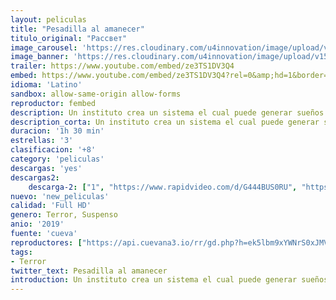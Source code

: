 ```yaml
---
layout: peliculas
title: "Pesadilla al amanecer"
titulo_original: "Рассвет"
image_carousel: 'https://res.cloudinary.com/u4innovation/image/upload/v1565319344/pesadilla-min_wipzrg.jpg'
image_banner: 'https://res.cloudinary.com/u4innovation/image/upload/v1565319346/pesadilla-al-amancer-min_eafhoy.jpg'
trailer: https://www.youtube.com/embed/ze3TS1DV3Q4
embed: https://www.youtube.com/embed/ze3TS1DV3Q4?rel=0&amp;hd=1&border=0&wmode=opaque&enablejsapi=1&modestbranding=1&controls=1&showinfo=1
idioma: 'Latino'
sandbox: allow-same-origin allow-forms
reproductor: fembed
description: Un instituto crea un sistema el cual puede generar sueños lucidos colectivos para ayudar a sus pacientes a mejorar, pero que pasaría si esos sueños reflejan tus peores pesadillas.
description_corta: Un instituto crea un sistema el cual puede generar sueños lucidos colectivos para ayudar a sus pacientes a mejorar, pero que pasaría si esos sueños reflejan tus peores pesadillas.
duracion: '1h 30 min'
estrellas: '3'
clasificacion: '+8'
category: 'peliculas'
descargas: 'yes'
descargas2:
    descarga-2: ["1", "https://www.rapidvideo.com/d/G444BUS0RU", "https://www.google.com/s2/favicons?domain=www.rapidvideo.com","RapidVideo","https://res.cloudinary.com/imbriitneysam/image/upload/v1541473684/mexico.png", "Latino", "Full HD"]
nuevo: 'new_peliculas'
calidad: 'Full HD'
genero: Terror, Suspenso
anio: '2019'
fuente: 'cueva'
reproductores: ["https://api.cuevana3.io/rr/gd.php?h=ek5lbm9xYWNrS0xJMVp5b21KREk0dFBLbjVkaHhkRGdrOG1jbnBpUnhhS1Z5cGlqb2NXNXRjYTJvcDVzcExXcG1OTmxySm5Fck5TdDBadVpqTFN0eXNpU3FadVkyUT09"]
tags:
- Terror
twitter_text: Pesadilla al amanecer
introduction: Un instituto crea un sistema el cual puede generar sueños lucidos colectivos para ayudar a sus pacientes a mejorar, pero que pasaría si esos sueños reflejan tus peores pesadillas.
---
```



 







